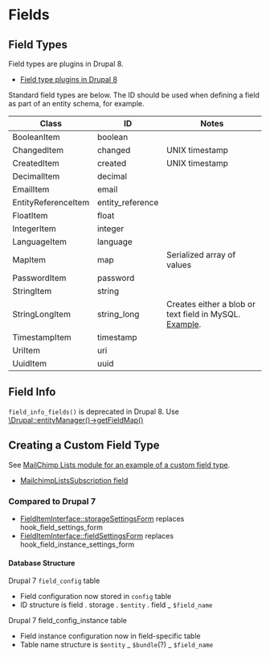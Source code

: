 # Fields

## Field Types

Field types are plugins in Drupal 8.

* [Field type plugins in Drupal 8](http://cgit.drupalcode.org/drupal/tree/core/lib/Drupal/Core/Field/Plugin/Field/FieldType)

Standard field types are below. The ID should be used when defining a field as part of an entity schema, for example.

| Class                 | ID               | Notes                                      |
| --------------------- | ---------------- | ------------------------------------------ |
|   BooleanItem         | boolean          |                                            |
|   ChangedItem         | changed          | UNIX timestamp                             |
|   CreatedItem         | created          | UNIX timestamp                             |
|   DecimalItem         | decimal          |                                            |
|   EmailItem           | email            |                                            |
|   EntityReferenceItem | entity_reference |                                            |
|   FloatItem           | float            |                                            |
|   IntegerItem         | integer          |                                            |
|   LanguageItem        | language         |                                            |
|    MapItem            | map              | Serialized array of values                 |
|   PasswordItem        | password         |                                            |
|   StringItem          | string           |                                            |
|   StringLongItem      | string_long      | Creates either a blob or text field in MySQL. [Example](http://cgit.drupalcode.org/drupal/tree/core/lib/Drupal/Core/Field/Plugin/Field/FieldType/StringLongItem.php#n31). |
|   TimestampItem       | timestamp        |                                            |
|   UriItem             | uri              |                                            |
|   UuidItem            | uuid             |                                            |

## Field Info

`field_info_fields()` is deprecated in Drupal 8. Use [\Drupal::entityManager()->getFieldMap()](https://api.drupal.org/api/drupal/core!lib!Drupal!Core!Entity!EntityManager.php/function/EntityManager%3A%3AgetFieldMap/8)

## Creating a Custom Field Type

See [MailChimp Lists module for an example of a custom field type](https://github.com/thinkshout/mailchimp/tree/8.x-1.x/modules/mailchimp_lists/src/Plugin/Field).

* [MailchimpListsSubscription field](https://github.com/thinkshout/mailchimp/blob/8.x-1.x/modules/mailchimp_lists/src/Plugin/Field/FieldType/MailchimpListsSubscription.php)

### Compared to Drupal 7

* [FieldItemInterface::storageSettingsForm](https://api.drupal.org/api/drupal/core%21lib%21Drupal%21Core%21Field%21FieldItemInterface.php/function/FieldItemInterface%3A%3AstorageSettingsForm/8) replaces hook_field_settings_form
* [FieldItemInterface::fieldSettingsForm](https://api.drupal.org/api/drupal/core%21lib%21Drupal%21Core%21Field%21FieldItemInterface.php/function/FieldItemInterface%3A%3AfieldSettingsForm/8) replaces hook_field_instance_settings_form

#### Database Structure

Drupal 7 `field_config` table

* Field configuration now stored in `config` table
* ID structure is field . storage . `$entity` . field _ `$field_name`

Drupal 7 field_config_instance table

- Field instance configuration now in field-specific table
- Table name structure is `$entity` _ `$bundle`(?) _ `$field_name`
